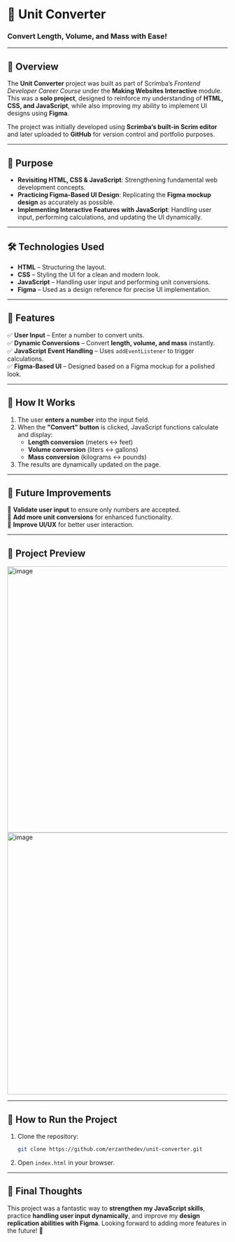 # 🔄 Unit Converter  

### Convert Length, Volume, and Mass with Ease!  

---

## 📌 Overview  
The **Unit Converter** project was built as part of Scrimba’s *Frontend Developer Career Course* under the **Making Websites Interactive** module. This was a **solo project**, designed to reinforce my understanding of **HTML, CSS, and JavaScript**, while also improving my ability to implement UI designs using **Figma**.  

The project was initially developed using **Scrimba’s built-in Scrim editor** and later uploaded to **GitHub** for version control and portfolio purposes.  

---

## 🎯 Purpose  
- **Revisiting HTML, CSS & JavaScript**: Strengthening fundamental web development concepts.  
- **Practicing Figma-Based UI Design**: Replicating the **Figma mockup design** as accurately as possible.  
- **Implementing Interactive Features with JavaScript**: Handling user input, performing calculations, and updating the UI dynamically.  

---

## 🛠️ Technologies Used  
- **HTML** – Structuring the layout.  
- **CSS** – Styling the UI for a clean and modern look.  
- **JavaScript** – Handling user input and performing unit conversions.  
- **Figma** – Used as a design reference for precise UI implementation.  

---

## 🚀 Features  
✅ **User Input** – Enter a number to convert units.  
✅ **Dynamic Conversions** – Convert **length, volume, and mass** instantly.  
✅ **JavaScript Event Handling** – Uses `addEventListener` to trigger calculations.  
✅ **Figma-Based UI** – Designed based on a Figma mockup for a polished look.  

---

## 📌 How It Works  
1. The user **enters a number** into the input field.  
2. When the **"Convert" button** is clicked, JavaScript functions calculate and display:  
   - **Length conversion** (meters ↔ feet)  
   - **Volume conversion** (liters ↔ gallons)  
   - **Mass conversion** (kilograms ↔ pounds)  
3. The results are dynamically updated on the page.  

---

## 🔧 Future Improvements  
🔹 **Validate user input** to ensure only numbers are accepted.  
🔹 **Add more unit conversions** for enhanced functionality.  
🔹 **Improve UI/UX** for better user interaction.  

---

## 📸 Project Preview  
<img width="607" alt="image" src="https://github.com/user-attachments/assets/b3b7e76d-ddf5-465d-a4e1-8774317eaa96" /><img width="597" alt="image" src="https://github.com/user-attachments/assets/a8d91b60-d73c-4633-ace9-9d2ab4624495" />




---

## 📂 How to Run the Project  
1. Clone the repository:  
   ```bash
   git clone https://github.com/erzanthedev/unit-converter.git
   ```  
2. Open `index.html` in your browser.  

---

## 🎉 Final Thoughts  
This project was a fantastic way to **strengthen my JavaScript skills**, practice **handling user input dynamically**, and improve my **design replication abilities with Figma**. Looking forward to adding more features in the future! 🚀  

